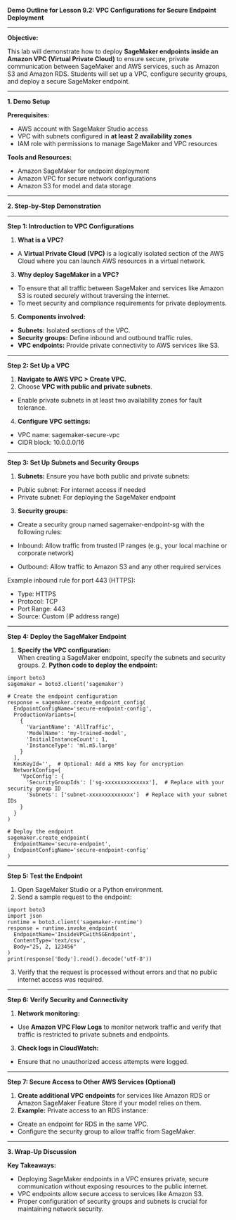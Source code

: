 **Demo Outline for Lesson 9.2: VPC Configurations for Secure Endpoint Deployment**

----------

**Objective:**

This lab will demonstrate how to deploy **SageMaker endpoints inside an Amazon VPC (Virtual Private Cloud)** to ensure secure, private communication between SageMaker and AWS services, such as Amazon S3 and Amazon RDS. Students will set up a VPC, configure security groups, and deploy a secure SageMaker endpoint.

----------

**1. Demo Setup**

**Prerequisites:**

-   AWS account with SageMaker Studio access
-   VPC with subnets configured in **at least 2 availability zones**
-   IAM role with permissions to manage SageMaker and VPC resources

**Tools and Resources:**

-   Amazon SageMaker for endpoint deployment
-   Amazon VPC for secure network configurations
-   Amazon S3 for model and data storage

----------

**2. Step-by-Step Demonstration**

----------

**Step 1: Introduction to VPC Configurations**

1.  **What is a VPC?**

-   A **Virtual Private Cloud (VPC)** is a logically isolated section of the AWS Cloud where you can launch AWS resources in a virtual network.

3.  **Why deploy SageMaker in a VPC?**

-   To ensure that all traffic between SageMaker and services like Amazon S3 is routed securely without traversing the internet.
-   To meet security and compliance requirements for private deployments.

5.  **Components involved:**

-   **Subnets:** Isolated sections of the VPC.
-   **Security groups:** Define inbound and outbound traffic rules.
-   **VPC endpoints:** Provide private connectivity to AWS services like S3.

----------

**Step 2: Set Up a VPC**

1.  **Navigate to AWS VPC > Create VPC.**
2.  Choose **VPC with public and private subnets**.

-   Enable private subnets in at least two availability zones for fault tolerance.

4.  **Configure VPC settings:**

-   VPC name: sagemaker-secure-vpc
-   CIDR block: 10.0.0.0/16

----------

**Step 3: Set Up Subnets and Security Groups**

1.  **Subnets:** Ensure you have both public and private subnets:

-   Public subnet: For internet access if needed
-   Private subnet: For deploying the SageMaker endpoint

3.  **Security groups:**

-   Create a security group named sagemaker-endpoint-sg with the following rules:

-   Inbound: Allow traffic from trusted IP ranges (e.g., your local machine or corporate network)
-   Outbound: Allow traffic to Amazon S3 and any other required services

Example inbound rule for port 443 (HTTPS):

-   Type: HTTPS
-   Protocol: TCP
-   Port Range: 443
-   Source: Custom (IP address range)

----------

**Step 4: Deploy the SageMaker Endpoint**

1.  **Specify the VPC configuration:**  
    When creating a SageMaker endpoint, specify the subnets and security groups.
    2.  **Python code to deploy the endpoint:**

```
import boto3
sagemaker = boto3.client('sagemaker')

# Create the endpoint configuration
response = sagemaker.create_endpoint_config(
  EndpointConfigName='secure-endpoint-config',
  ProductionVariants=[
    {
      'VariantName': 'AllTraffic',
      'ModelName': 'my-trained-model',
      'InitialInstanceCount': 1,
      'InstanceType': 'ml.m5.large'
    }
  ],
  KmsKeyId='',  # Optional: Add a KMS key for encryption
  NetworkConfig={
    'VpcConfig': {
      'SecurityGroupIds': ['sg-xxxxxxxxxxxxxx'],  # Replace with your security group ID
      'Subnets': ['subnet-xxxxxxxxxxxxxx']  # Replace with your subnet IDs
    }
  }
)

# Deploy the endpoint
sagemaker.create_endpoint(
  EndpointName='secure-endpoint',
  EndpointConfigName='secure-endpoint-config'
)
```

----------

**Step 5: Test the Endpoint**

1.  Open SageMaker Studio or a Python environment.
2.  Send a sample request to the endpoint:

```
import boto3
import json
runtime = boto3.client('sagemaker-runtime')
response = runtime.invoke_endpoint(
  EndpointName='InsideVPCwithSGEndpoint',
  ContentType='text/csv',
  Body="25, 2, 123456"
)
print(response['Body'].read().decode('utf-8'))
```

3.  Verify that the request is processed without errors and that no public internet access was required.

----------

**Step 6: Verify Security and Connectivity**

1.  **Network monitoring:**

-   Use **Amazon VPC Flow Logs** to monitor network traffic and verify that traffic is restricted to private subnets and endpoints.

3.  **Check logs in CloudWatch:**

-   Ensure that no unauthorized access attempts were logged.

----------

**Step 7: Secure Access to Other AWS Services (Optional)**

1.  **Create additional VPC endpoints** for services like Amazon RDS or Amazon SageMaker Feature Store if your model relies on them.
2.  **Example:** Private access to an RDS instance:

-   Create an endpoint for RDS in the same VPC.
-   Configure the security group to allow traffic from SageMaker.

----------

**3. Wrap-Up Discussion**

**Key Takeaways:**

-   Deploying SageMaker endpoints in a VPC ensures private, secure communication without exposing resources to the public internet.
-   VPC endpoints allow secure access to services like Amazon S3.
-   Proper configuration of security groups and subnets is crucial for maintaining network security.

